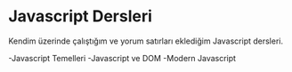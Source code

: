 # Javascript Dersleri
 
Kendim üzerinde çalıştığım ve yorum satırları eklediğim Javascript dersleri.

-Javascript Temelleri
-Javascript ve DOM
-Modern Javascript
